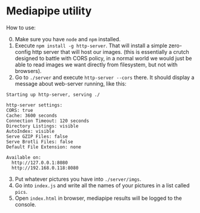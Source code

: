 # Mediapipe utility

How to use:

0. Make sure you have `node` and `npm` installed. 
1. Execute `npm install -g http-server`. That will install a simple
   zero-config http server that will host our images. (this is essentially
   a crutch designed to battle with CORS policy, in a normal world we would
   just be able to read images we want directly from filesystem, but not with browsers).
2. Go to `./server` and execute `http-server --cors` there. It
   should display a message about web-server running, like this:

```
Starting up http-server, serving ./

http-server settings:
CORS: true
Cache: 3600 seconds
Connection Timeout: 120 seconds
Directory Listings: visible
AutoIndex: visible
Serve GZIP Files: false
Serve Brotli Files: false
Default File Extension: none

Available on:
  http://127.0.0.1:8080
  http://192.168.0.118:8080
```

3. Put whatever pictures you have into `./server/imgs`.
4. Go into `index.js` and write all the names of your pictures
   in a list called `pics`.
5. Open `index.html` in browser, mediapipe results will be logged to the console.
